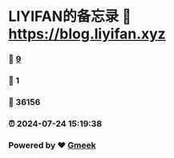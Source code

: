 # LIYIFAN的备忘录 :link: https://blog.liyifan.xyz 
### :page_facing_up: [9](https://blog.liyifan.xyz/tag.html) 
### :speech_balloon: 1 
### :hibiscus: 36156 
### :alarm_clock: 2024-07-24 15:19:38 
### Powered by :heart: [Gmeek](https://github.com/Meekdai/Gmeek)
